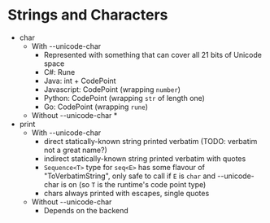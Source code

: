 Strings and Characters
======================

* char
  * With --unicode-char
    * Represented with something that can cover all 21 bits of Unicode space
    * C#: Rune
    * Java: int + CodePoint
    * Javascript: CodePoint (wrapping `number`)
    * Python: CodePoint (wrapping `str` of length one)
    * Go: CodePoint (wrapping `rune`)
  * Without --unicode-char
    * 
* print
  * With --unicode-char
    * direct statically-known string printed verbatim (TODO: verbatim not a great name?)
    * indirect statically-known string printed verbatim with quotes
    * `Sequence<T>` type for `seq<E>` has some flavour of "ToVerbatimString", 
      only safe to call if `E` is `char` and --unicode-char is on
      (so `T` is the runtime's code point type)
    * chars always printed with escapes, single quotes
  * Without --unicode-char
    * Depends on the backend